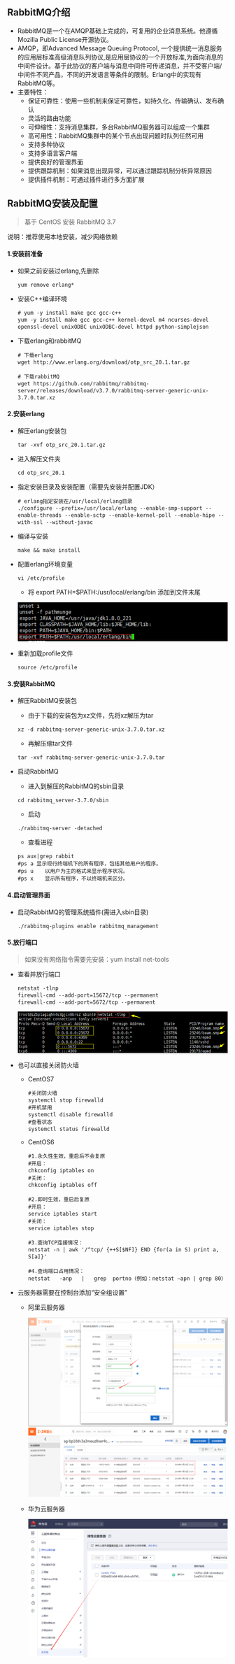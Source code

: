 ## RabbitMQ介绍

- RabbitMQ是一个在AMQP基础上完成的，可复用的企业消息系统。他遵循Mozilla Public License开源协议。
- AMQP，即Advanced Message Queuing Protocol, 一个提供统一消息服务的应用层标准高级消息队列协议,是应用层协议的一个开放标准,为面向消息的中间件设计。基于此协议的客户端与消息中间件可传递消息，并不受客户端/中间件不同产品，不同的开发语言等条件的限制。Erlang中的实现有 RabbitMQ等。
- 主要特性：
  - 保证可靠性：使用一些机制来保证可靠性，如持久化、传输确认、发布确认
  - 灵活的路由功能
  - 可伸缩性：支持消息集群，多台RabbitMQ服务器可以组成一个集群
  - 高可用性：RabbitMQ集群中的某个节点出现问题时队列任然可用
  - 支持多种协议
  - 支持多语言客户端
  - 提供良好的管理界面
  - 提供跟踪机制：如果消息出现异常，可以通过跟踪机制分析异常原因
  - 提供插件机制：可通过插件进行多方面扩展

## RabbitMQ安装及配置

> 基于 CentOS 安装 RabbitMQ 3.7

说明：推荐使用本地安装，减少网络依赖

#### 1.安装前准备

- 如果之前安装过erlang,先删除

  ```
  yum remove erlang*
  ```

- 安装C++编译环境

  ```
  # yum -y install make gcc gcc-c++
  yum -y install make gcc gcc-c++ kernel-devel m4 ncurses-devel openssl-devel unixODBC unixODBC-devel httpd python-simplejson
  ```

- 下载erlang和rabbitMQ

  ```
  # 下载erlang
  wget http://www.erlang.org/download/otp_src_20.1.tar.gz
  
  # 下载rabbitMQ
  wget https://github.com/rabbitmq/rabbitmq-server/releases/download/v3.7.0/rabbitmq-server-generic-unix-3.7.0.tar.xz
  ```

#### 2.安装erlang

- 解压erlang安装包

  ```
  tar -xvf otp_src_20.1.tar.gz
  ```

- 进入解压文件夹

  ```
  cd otp_src_20.1
  ```

- 指定安装目录及安装配置（需要先安装并配置JDK）

  ```
  # erlang指定安装在/usr/local/erlang目录 
  ./configure --prefix=/usr/local/erlang --enable-smp-support --enable-threads --enable-sctp --enable-kernel-poll --enable-hipe --with-ssl --without-javac
  ```

- 编译与安装

  ```
  make && make install
  ```

- 配置erlang环境变量

  ```
  vi /etc/profile
  ```

  - 将 export PATH=$PATH:/usr/local/erlang/bin 添加到文件末尾

  ![image](03-RabbitMQ%E5%AE%89%E8%A3%85%E5%8F%8A%E9%85%8D%E7%BD%AE.assets/A24DC7227FE4411FBBE4E9F6C580B1D4)

- 重新加载profile文件

  ```
  source /etc/profile
  ```

#### 3.安装RabbitMQ

- 解压RabbitMQ安装包

  - 由于下载的安装包为xz文件，先将xz解压为tar

  ```
  xz -d rabbitmq-server-generic-unix-3.7.0.tar.xz
  ```

  

  - 再解压缩tar文件

  ```
  tar -xvf rabbitmq-server-generic-unix-3.7.0.tar
  ```

- 启动RabbitMQ

  - 进入到解压的RabbitMQ的sbin目录

  ```
  cd rabbitmq_server-3.7.0/sbin
  ```

  - 启动

  ```
  ./rabbitmq-server -detached
  ```

  - 查看进程

  ```
  ps aux|grep rabbit
  #ps a 显示现行终端机下的所有程序，包括其他用户的程序。
  #ps u 　 以用户为主的格式来显示程序状况。
  #ps x 　 显示所有程序，不以终端机来区分。
  ```

  

#### 4.启动管理界面

- 启动RabbitMQ的管理系统插件(需进入sbin目录)

  ```
  ./rabbitmq-plugins enable rabbitmq_management
  ```

  

#### 5.放行端口

> 如果没有网络指令需要先安装：yum install net-tools

- 查看并放行端口

  ```
  netstat -tlnp
  firewall-cmd --add-port=15672/tcp --permanent
  firewall-cmd --add-port=5672/tcp --permanent
  ```

  ![image](03-RabbitMQ%E5%AE%89%E8%A3%85%E5%8F%8A%E9%85%8D%E7%BD%AE.assets/F29082ABEC164474B557BADCB710151E)

- 也可以直接关闭防火墙

  - CentOS7

    ```
    #关闭防火墙 
    systemctl stop firewalld
    #开机禁用 
    systemctl disable firewalld
    #查看状态
    systemctl status firewalld
    ```

    

  - CentOS6

    ```
    #1.永久性生效，重启后不会复原
    #开启： 
    chkconfig iptables on
    #关闭： 
    chkconfig iptables off
    
    #2.即时生效，重启后复原
    #开启： 
    service iptables start
    #关闭： 
    service iptables stop
    
    #3.查询TCP连接情况：
    netstat -n | awk '/^tcp/ {++S[$NF]} END {for(a in S) print a, S[a]}'
    
    #4.查询端口占用情况：
    netstat   -anp   |   grep  portno（例如：netstat –apn | grep 80）
    ```

- 云服务器需要在控制台添加“安全组设置”

  - 阿里云服务器

    ![image](03-RabbitMQ%E5%AE%89%E8%A3%85%E5%8F%8A%E9%85%8D%E7%BD%AE.assets/8D175732B09546A8A5BE4034C355D6B7)![image](03-RabbitMQ%E5%AE%89%E8%A3%85%E5%8F%8A%E9%85%8D%E7%BD%AE.assets/E14618928A6443D2A389506753393D83)

  - 华为云服务器

    ![image](03-RabbitMQ%E5%AE%89%E8%A3%85%E5%8F%8A%E9%85%8D%E7%BD%AE.assets/BA5CF8232AAE4C50AE8834B3F4A71658)